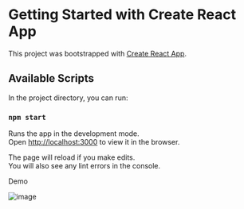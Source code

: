 # Getting Started with Create React App

This project was bootstrapped with [Create React App](https://github.com/facebook/create-react-app).

## Available Scripts

In the project directory, you can run:

### `npm start`

Runs the app in the development mode.\
Open [http://localhost:3000](http://localhost:3000) to view it in the browser.

The page will reload if you make edits.\
You will also see any lint errors in the console.

Demo

![image](https://user-images.githubusercontent.com/48512536/113530819-1ffeae80-961b-11eb-9cca-8c2d61ca9acf.png)
